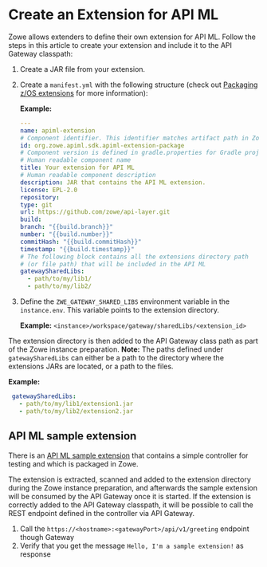 # Create an Extension for API ML

Zowe allows extenders to define their own extension for API ML. Follow the steps in this article to create your extension and include it to the
API Gateway classpath:

1. Create a JAR file from your extension.
2. Create a `manifest.yml` with the following structure (check out [Packaging z/OS extensions](../packaging-zos-extensions.md) for more information):

   **Example:**
    ```yaml
    ---
    name: apiml-extension
    # Component identifier. This identifier matches artifact path in Zowe Artifactory https://zowe.jfrog.io/.
    id: org.zowe.apiml.sdk.apiml-extension-package
    # Component version is defined in gradle.properties for Gradle project
    # Human readable component name
    title: Your extension for API ML
    # Human readable component description
    description: JAR that contains the API ML extension.
    license: EPL-2.0
    repository:
    type: git
    url: https://github.com/zowe/api-layer.git
    build:
    branch: "{{build.branch}}"
    number: "{{build.number}}"
    commitHash: "{{build.commitHash}}"
    timestamp: "{{build.timestamp}}"
    # The following block contains all the extensions directory path
    # (or file path) that will be included in the API ML
    gatewaySharedLibs:
      - path/to/my/lib1/
      - path/to/my/lib2/
    ```
3. Define the `ZWE_GATEWAY_SHARED_LIBS` environment variable in the `instance.env`. This variable points to the 
   extension directory.
   
   **Example:** `<instance>/workspace/gateway/sharedLibs/<extension_id>`

The extension directory is then added to the API Gateway class path as part of the Zowe instance preparation.
**Note:** The paths defined under `gatewaySharedLibs` can either be a path to the directory where the
extensions JARs are located, or a path to the files. 

**Example:**
   ```yaml
    gatewaySharedLibs:
      - path/to/my/lib1/extension1.jar
      - path/to/my/lib2/extension2.jar
   ```

## API ML sample extension

There is an [API ML sample extension](https://github.com/zowe/api-layer/blob/master/apiml-sample-extension) that contains a simple controller for testing
and which is packaged in Zowe.

The extension is extracted, scanned and added to the extension directory during the Zowe instance preparation, and afterwards the sample extension will be consumed 
by the API Gateway once it is started.
If the extension is correctly added to the API Gateway classpath, it will be possible to
call the REST endpoint defined in the controller via API Gateway.

1. Call the `https://<hostname>:<gatewayPort>/api/v1/greeting` endpoint though Gateway
2. Verify that you get the message `Hello, I'm a sample extension!` as response